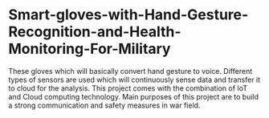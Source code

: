 # Smart-gloves-with-Hand-Gesture-Recognition-and-Health-Monitoring-For-Military
 These gloves which will basically convert hand gesture to voice. Different types of sensors are used
which will continuously sense data and transfer it to cloud for the analysis. This project comes with the 
combination of IoT and Cloud computing technology. Main purposes of this project are to build a strong 
communication and safety measures in war field. 

